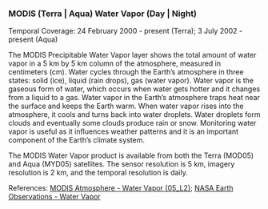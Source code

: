 ### MODIS (Terra | Aqua) Water Vapor (Day | Night)
Temporal Coverage: 24 February 2000 - present (Terra); 3 July 2002 - present (Aqua)

The MODIS Precipitable Water Vapor layer shows the total amount of water vapor in a 5 km by 5 km column of the atmosphere, measured in centimeters (cm). Water cycles through the Earth’s atmosphere in three states: solid (ice), liquid (rain drops), gas (water vapor). Water vapor is the gaseous form of water, which occurs when water gets hotter and it changes from a liquid to a gas. Water vapor in the Earth’s atmosphere traps heat near the surface and keeps the Earth warm. When water vapor rises into the atmosphere, it cools and turns back into water droplets. Water droplets form clouds and eventually some clouds produce rain or snow. Monitoring water vapor is useful as it influences weather patterns and it is an important component of the Earth’s climate system.  

The MODIS Water Vapor product is available from both the Terra (MOD05) and Aqua (MYD05) satellites. The sensor resolution is 5 km, imagery resolution is 2 km, and the temporal resolution is daily.

References: [MODIS Atmosphere - Water Vapor (05_L2)](https://modis-atmos.gsfc.nasa.gov/products/water-vapor); [NASA Earth Observations - Water Vapor](http://neo.sci.gsfc.nasa.gov/view.php?datasetId=MYDAL2_M_SKY_WV)
